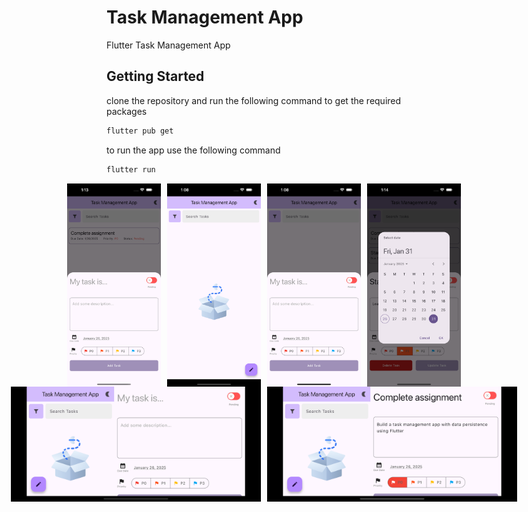 # Task Management App

Flutter Task Management App

## Getting Started

clone the repository and run the following command to get the required packages

```bash
flutter pub get
```

to run the app use the following command

```bash
flutter run
```

<div style="display: flex; gap: 10px; justify-content: center; align-items: center;">

  <img src="./screenshots/screenshot1.png" alt="Image 1" style="width: 150px; height: auto;">
  <img src="./screenshots/screenshot4.png" alt="Image 4" style="width: 150px; height: auto;">
  <img src="./screenshots/screenshot5.png" alt="Image 5" style="width: 150px; height: auto;">
  <img src="./screenshots/screenshot6.png" alt="Image 6" style="width: 150px; height: auto;">

</div>
<div style="display: flex; gap: 10px; justify-content: center; align-items: center;">
 <img src="./screenshots/screenshot3.png" alt="Image 3" style="width: 400px; height: auto;">
  <img src="./screenshots/screenshot2.png" alt="Image 2" style="width: 400px; height: auto;">
</div>



